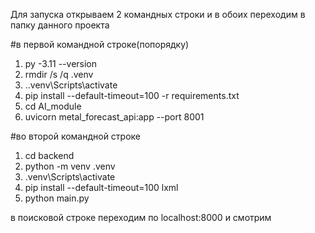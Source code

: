 Для запуска открываем 2 командных строки и в обоих переходим в папку данного проекта

#в первой командной строке(попорядку)
1. py -3.11 --version
2. rmdir /s /q .venv
3. .\.venv\Scripts\activate
4. pip install --default-timeout=100 -r requirements.txt
5. cd AI_module
6. uvicorn metal_forecast_api:app --port 8001

#во второй командной строке
1. cd backend
2. python -m venv .venv
3. .venv\Scripts\activate
4. pip install --default-timeout=100 lxml
5. python main.py

в поисковой строке переходим по localhost:8000 и смотрим
